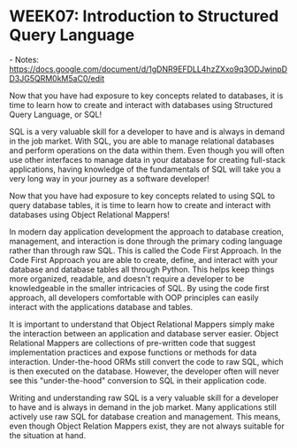 # WEEK07: Introduction to Structured Query Language

\- Notes: https://docs.google.com/document/d/1gDNR9EFDLL4hzZXxo9q3ODJwjnpDD3JG5QRM0kM5aC0/edit  


Now that you have had exposure to key concepts related to databases, it is time to learn how to create and interact with databases using Structured Query Language, or SQL!  

SQL is a very valuable skill for a developer to have and is always in demand in the job market. With SQL, you are able to manage relational databases and perform operations on the data within them. Even though you will often use other interfaces to manage data in your database for creating full-stack applications, having knowledge of the fundamentals of SQL will take you a very long way in your journey as a software developer!   

Now that you have had exposure to key concepts related to using SQL to query database tables, it is time to learn how to create and interact with databases using Object Relational Mappers!  


In modern day application development the approach to database creation, management, and interaction is done through the primary coding language rather than through raw SQL. This is called the Code First Approach. In the Code First Approach you are able to create, define, and interact with your database and database tables all through Python. This helps keep things more organized, readable, and doesn't require a developer to be knowledgeable in the smaller intricacies of SQL. By using the code first approach, all developers comfortable with OOP principles can easily interact with the applications database and tables.  

It is important to understand that Object Relational Mappers simply make the interaction between an application and database server easier. Object Relational Mappers are collections of pre-written code that suggest implementation practices and expose functions or methods for data interaction. Under-the-hood ORMs still convert the code to raw SQL, which is then executed on the database. However, the developer often will never see this "under-the-hood" conversion to SQL in their application code.  


Writing and understanding raw SQL is a very valuable skill for a developer to have and is always in demand in the job market. Many applications still actively use raw SQL for database creation and management. This means, even though Object Relation Mappers exist, they are not always suitable for the situation at hand.

